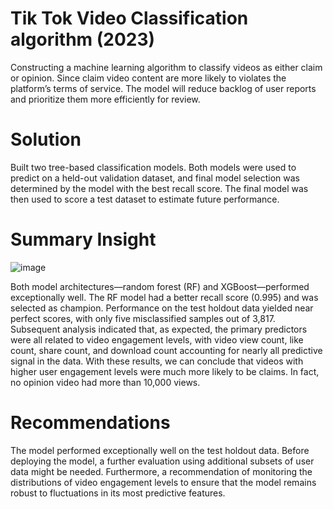 # Tik Tok Video Classification algorithm (2023)

Constructing a machine learning algorithm to classify videos as either claim or opinion. Since claim video content are more likely to violates the platform’s terms of service. The model will reduce backlog of user reports and prioritize them more efficiently for review.

# Solution	
Built two tree-based classification models. Both models were used to predict on a held-out validation dataset, and final model selection was determined by the model with the best recall score. The final model was then used to score a test dataset to estimate future performance.

# Summary Insight
 ![image](https://github.com/user-attachments/assets/d905e630-f349-451d-bfd3-92e3387902b3)

Both model architectures—random forest (RF) and XGBoost—performed exceptionally well. The RF model had a better recall score (0.995) and was selected as champion.
Performance on the test holdout data yielded near perfect scores, with only five misclassified samples out of 3,817.
Subsequent analysis indicated that, as expected, the primary predictors were all related to video engagement levels, with video view count, like count, share count, and download count accounting for nearly all predictive signal in the data. With these results, we can conclude that videos with higher user engagement levels were much more likely to be claims. In fact, no opinion video had more than 10,000 views.

# Recommendations
The model performed exceptionally well on the test holdout data. Before deploying the model, a further evaluation using additional subsets of user data might be needed. Furthermore, a recommendation of monitoring the distributions of video engagement levels to ensure that the model remains robust to fluctuations in its most predictive features.

